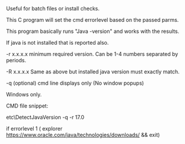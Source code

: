 Useful for batch files or install checks.

This C program will set the cmd errorlevel based on the passed parms.

This program basically runs "Java -version" and works with the results.

If java is not installed that is reported also.

-r x.x.x.x minimum required version. Can be 1-4 numbers separated by periods.

-R x.x.x.x Same as above but installed java version must exactly match.

-q (optional) cmd line displays only (No window popups)

Windows only.

CMD file snippet:

 etc\DetectJavaVersion -q -r 17.0
 
 if errorlevel 1 ( explorer https://www.oracle.com/java/technologies/downloads/ && exit)

